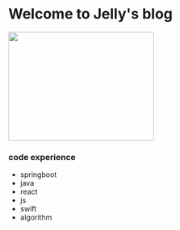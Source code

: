 # Welcome to Jelly's blog

<img src='/assets/profile.jpg' width="288" height="216"></img>

### code experience

* springboot
* java
* react
* js
* swift
* algorithm